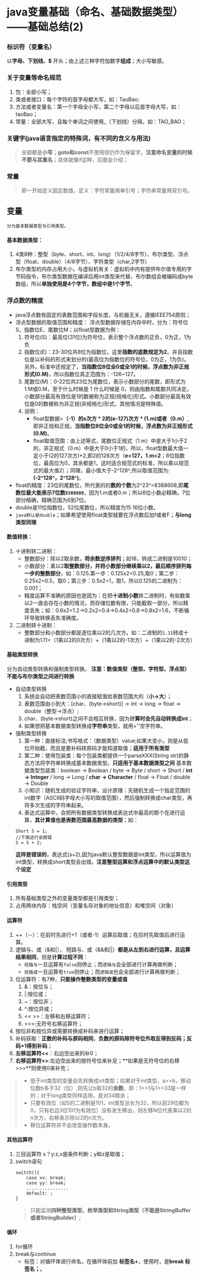 # java变量基础（命名、基础数据类型）——基础总结(2)
### 标识符（变量名）
 以**字母、下划线、$** 开头；由上述三种字符加数字**组成**；大小写敏感。

### 关于变量等命名规范
1. 包：全部小写；
2. 类或者接口：每个字符的首字母都大写，如：TaoBao;
3. 方法或者变量名：第一个字母全小写，第二个字母以后首字母大写，如：taoBao；
4. 常量：全部大写，且每个单词之间使用_（下划线）分隔，如：TAO_BAO；

### 关键字(java语言指定的特殊词，有不同的含义与用法)
>全部都是**小写**；**goto和const**不使用但仍作为保留字。**注意命名变量的时候不要与其重名**；具体就像if这种，后面会介绍；

### 常量
>即一开始定义固定数值，定义：字符常量用单引号；字符串常量用双引号。

## 变量
    分为基本数据类型与引用类型。

#### 基本数据类型：
1. 4类8种：整型（byte、short、int、long）（1/2/4/8字节）、布尔类型、浮点型（float、double）（4/8字节）、字符类型（char,2字节）
2. 布尔类型的内存占用大小，与虚拟机有关：虚拟机中内有提供布尔值专用的字节码指令，布尔类型数据在编译后用int类型来代替，布尔数组会被编码成byte数组，所以**单独使用是4个字节，数组中是1个字节**。

### 浮点数的精度
* java浮点数有固定的表数范围和字段长度，与机器无关，遵循IEEE754原则；
* 浮点型数据的取值范围和精度：
浮点型数据存储在内存中时，分为：符号位S，指数位E、尾数位M；以float型数据为例：
    1. 符号位(S)：最高位(31位)为符号位，表示整个浮点数的正负，0为正，1为负
    2. 指数位(E)：23-30位共8位为指数位，这里**指数的底数规定为2**。并且指数位是以补码的形式来划分的(最高位为指数位的符号位，0为正，1为负)。另外，标准中还规定了，**当指数位8位全0或全1的时候，浮点数为非正规形式(0.M)**，所以指数位真正范围为：-126~127。
    3. 尾数位(M)：0-22位共23位为尾数位，表示小数部分的尾数，即形式为1.M或0.M，至于什么时候是 1 什么时候是 0，则由指数和尾数共同决定。小数部分最高有效位是1的数被称为正规(规格化)形式。小数部分最高有效位是0的数被称为非正规(非规格化)形式，其他情况是特殊值。
    4. 说明：
       * float型数据=**（-1）的s次方 * 2的(e-127)次方 * (1.m)或者（0.m）**,即非正规和正规，**当指数位8位全0或全1的时候，浮点数为非正规形式(0.M)**。
       * float取值范围：由上述等式，尾数位正规式（1.m）中是大于1小于2的，非正规式（0.m）中是大于0小于1的，所以，float型数最大值一定小于(2的127次方)*2,即2的128次方（**e=127，1.m=2**；8位指数位，最高位为0，其余都是1，这时适合规范式的标准，所以乘以规范式的最大值2）；同理，最小值大于-2^128^;所以取值范围为:**(-2^128^，2^128^)**。
* float的精度：23位的尾数位，所代表的的**数的个数**为2^23^=8388608,即**尾数位最大能表示7位数`8388608`**，因为1.m或者0.m；所以6位小数必精确，7位部分精确，精确范围为6到7位。
* double是11位指数位，52位尾数位，所以精度为15·16位小数。
* `java默认是double`；如果希望使用float类型就要在浮点数后加f或者F；**与long类型同理**

#### 数值转换：
1. 十进制转二进制：
    * 整数部分：除以2取余数，**将余数逆序排列**；如18，转成二进制是10010；
    * 小数部分：乘以2**取整数部分，并将小数部分继续乘以2，最后顺序排列每一步的整数部分**，如：0.125.第一步：0.125x2=0.25,取0；第二步：0.25x2=0.5，取0；第三步：0.5x2=1，取1，所以0.125的二进制为：0.001；
    * 精度运算不准确的原因也是因为：在把**十进制小数**转二进制时，有些数乘以2一直会存在小数的情况，而存储位数有限，只能截取一部分，所以精度丢失；如：0.6x2=1.2->0.2x2=0.4->0.4x2=0.8->0.8x2=1.6，不断循环导致转换丢失准确度。
2. 二进制转十进制：
    * 整数部分和小数部分都是逐位乘以2的几次方。如：二进制的`1.11`转成十进制为1.11=（1乘以2的0次方）+（1乘以2的-1次方）+（1乘以2的-2次方）

#### 基础类型转换
分为自动类型转换和强制类型转换。
**注意：数值类型（整型、字符型、浮点型）不能与布尔类型之间进行转换**
* 自动类型转换
    1. 系统会自动把表数范围小的直接赋值给表数范围大的（**小->大**）；
    2. 表数范围由小到大：[char、(byte->short)] -> int -> long -> float -> double（整型->浮点）;
    3. char、(byte->short)之间不会相互转换，因为**计算时会先自动转换成int**；
    4. 如果想把基本数据类型转换成**字符串**类型，就用+''空字符串。
* 强制类型转换
    1. 第一种：直接标注;书写格式：（数据类型）value;如果大变小，则是从低位开始截，而且是要补码转原码才能知道取值；**适用于所有类型**
    2. 第二种：使用包装类：每个包装类都提供一个parseXXX(String str)的静态方法将字符串转换成基本数据类型。**只适用于基本数据类型之间**
    基本数据类型包装类：boolean -> Boolean / byte -> Byte / short -> Short / **int -> Integer** / long -> Long / **char -> Character** / float -> Float / double -> Double
    3. 小知识：随机生成的验证字符串，设计原理：先随机生成一个指定范围的int数字（ASCII码字母大小写的取值范围），然后强制转换成char类型，再将多次生成的字符串起来。
    4. 表达式运算中，会把所有数据类型转换成表达式中最高的那个在进行运算，**其计算值也是表数范围最高数据的类型**；如：
    ```
    Short S = 1;
    //下面这行会报错
    S = S + 2; 
    ```
    **这样是错误的**，表达式(s+2),因为java默认整型数据是int类型，所以运算值为int类型，转换成short类型会出错。**注意整型运算和浮点运算中的默认类型这个设定**


#### 引用类型
1. 所有基础类型之外的变量类型都是引用类型；
2. 占用两块内存：栈空间（变量名存对象的地址信息）和堆空间（对象）


#### 运算符
1. ++（--）：在前时先进行+1（或者-1）运算后取值；在后时先取值后进行运算。
2. 逻辑与、或（&和|）， 短路与、或（&&和||）**都是从左到右进行运算，且运算结果相同**，但是**计算过程不同**：
    * `短路与`一旦运算有`false`则停止；而`逻辑与`会全部进行计算再做判断；
    * `短路或`一旦运算有`true`则停止；而`逻辑或`也会全部进行计算再做判断；
3. 位运算符：有7种，**只能操作整数类型的变量或值**
    1. &：按位与；
    2. |:按位或；
    3. ~：按位非；
    4. ^:按位异或；
    5. << >>：左移和右移运算符；
    6. \>>>:无符号右移运算符；
4. 按位非和按位异或需要转换成补码来进行运算；
5. 补码获取：**正数的补码与原码相同**，**负数的原码除符号位外取反得到反码；反码+1得到补码**；
6. **左移运算符<<**：右边空出来的补0；
7. **右移运算符>>**:左边空出来的按符号位来补足；**如果是无符号位的右移>>>**则使用0来补充；
>* 低于int类型的变量会先转换成int类型；如果对于int类型，a>>b，移动位数b多于32（位）,则先让b取32的**余数**，即：1>>1与1>>33是一样的；对于long类型同样适用，是对34取余；
>* 只要有效位（如5的二进制是101，int类型总长为32，所以前29位都为0，只有右边3位101为有效位）没有发生移出，则左移N位代表乘以2的n次方，右移表示除以2的n次方。
>* 移位运算符并不会改变操作数本身。
#### 其他运算符
1. 三目运算符 x？y:z,x是条件判断；y和z是取值；
2. switch语句
    ```
    switch(){
        case xx: break;
        case yy: break;
        ................
        default: ;
    }
    ```
    >只能监测**四种整型类型、枚举类型和String类型（不能是StringBuffer或者StringBuilder）**;
#### 循环
1. for循环
2. break与continue
    * 标签：对循环体进行命名，在循环体前加 **标签名+**，使用时，是**break 标签名；**。